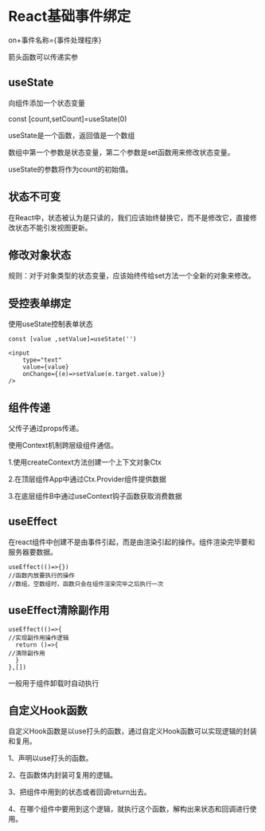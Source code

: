 # React基础事件绑定

on+事件名称={事件处理程序}



箭头函数可以传递实参



## useState

向组件添加一个状态变量

const [count,setCount]=useState(0)

useState是一个函数，返回值是一个数组

数组中第一个参数是状态变量，第二个参数是set函数用来修改状态变量。

useState的参数将作为count的初始值。



## 状态不可变

在React中，状态被认为是只读的，我们应该始终替换它，而不是修改它，直接修改状态不能引发视图更新。

## 修改对象状态

规则：对于对象类型的状态变量，应该始终传给set方法一个全新的对象来修改。

## 受控表单绑定

使用useState控制表单状态

```
const [value ,setValue]=useState('')

<input
	type="text"
	value={value}
	onChange={(e)=>setValue(e.target.value)}
/>
```

## 组件传递

父传子通过props传递。

使用Context机制跨层级组件通信。

1.使用createContext方法创建一个上下文对象Ctx

2.在顶层组件App中通过Ctx.Provider组件提供数据

3.在底层组件B中通过useContext钩子函数获取消费数据

## useEffect

在react组件中创建不是由事件引起，而是由渲染引起的操作。组件渲染完毕要和服务器要数据。

```
useEffect(()=>{})
//函数内放要执行的操作
//数组，空数组时，函数只会在组件渲染完毕之后执行一次
```

## useEffect清除副作用

```
useEffect(()=>{
//实现副作用操作逻辑
  return ()=>{
//清除副作用
  }
},[])
```

一般用于组件卸载时自动执行

## 自定义Hook函数

自定义Hook函数是以use打头的函数，通过自定义Hook函数可以实现逻辑的封装和复用。

1、声明以use打头的函数。

2、在函数体内封装可复用的逻辑。

3、把组件中用到的状态或者回调return出去。

4、在哪个组件中要用到这个逻辑，就执行这个函数，解构出来状态和回调进行使用。
